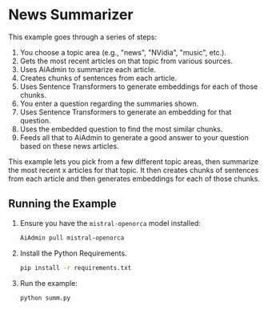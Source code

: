 # News Summarizer

This example goes through a series of steps:

  1. You choose a topic area (e.g., "news", "NVidia", "music", etc.).
  2. Gets the most recent articles on that topic from various sources.
  3. Uses AiAdmin to summarize each article.
  4. Creates chunks of sentences from each article.
  5. Uses Sentence Transformers to generate embeddings for each of those chunks.
  6. You enter a question regarding the summaries shown.
  7. Uses Sentence Transformers to generate an embedding for that question.
  8. Uses the embedded question to find the most similar chunks.
  9. Feeds all that to AiAdmin to generate a good answer to your question based on these news articles.

This example lets you pick from a few different topic areas, then summarize the most recent x articles for that topic. It then creates chunks of sentences from each article and then generates embeddings for each of those chunks.

## Running the Example

1. Ensure you have the `mistral-openorca` model installed:

   ```bash
   AiAdmin pull mistral-openorca
   ```

2. Install the Python Requirements.

   ```bash
   pip install -r requirements.txt
   ```

3. Run the example:

   ```bash
   python summ.py
   ```
